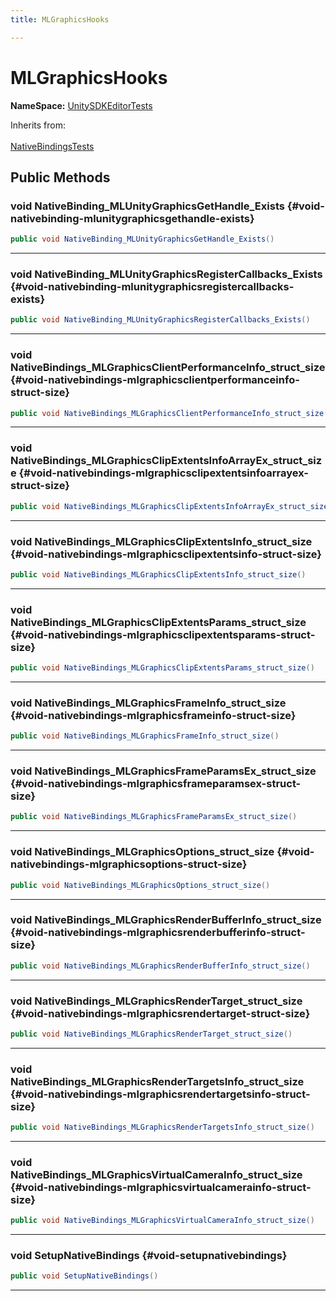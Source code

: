 ```yaml
---
title: MLGraphicsHooks

---
```


# MLGraphicsHooks



**NameSpace:** 
[UnitySDKEditorTests](/versioned_docs/version-22-May-2023/unity-api/api/UnitySDKEditorTests/UnitySDKEditorTests.md) 





Inherits from: <br></br>[NativeBindingsTests](/versioned_docs/version-22-May-2023/unity-api/api/UnitySDKEditorTests/UnitySDKEditorTests.NativeBindingsTests.md)




## Public Methods

### void NativeBinding_MLUnityGraphicsGetHandle_Exists {#void-nativebinding-mlunitygraphicsgethandle-exists}

```csharp
public void NativeBinding_MLUnityGraphicsGetHandle_Exists()
```






-----------

### void NativeBinding_MLUnityGraphicsRegisterCallbacks_Exists {#void-nativebinding-mlunitygraphicsregistercallbacks-exists}

```csharp
public void NativeBinding_MLUnityGraphicsRegisterCallbacks_Exists()
```






-----------

### void NativeBindings_MLGraphicsClientPerformanceInfo_struct_size {#void-nativebindings-mlgraphicsclientperformanceinfo-struct-size}

```csharp
public void NativeBindings_MLGraphicsClientPerformanceInfo_struct_size()
```






-----------

### void NativeBindings_MLGraphicsClipExtentsInfoArrayEx_struct_size {#void-nativebindings-mlgraphicsclipextentsinfoarrayex-struct-size}

```csharp
public void NativeBindings_MLGraphicsClipExtentsInfoArrayEx_struct_size()
```






-----------

### void NativeBindings_MLGraphicsClipExtentsInfo_struct_size {#void-nativebindings-mlgraphicsclipextentsinfo-struct-size}

```csharp
public void NativeBindings_MLGraphicsClipExtentsInfo_struct_size()
```






-----------

### void NativeBindings_MLGraphicsClipExtentsParams_struct_size {#void-nativebindings-mlgraphicsclipextentsparams-struct-size}

```csharp
public void NativeBindings_MLGraphicsClipExtentsParams_struct_size()
```






-----------

### void NativeBindings_MLGraphicsFrameInfo_struct_size {#void-nativebindings-mlgraphicsframeinfo-struct-size}

```csharp
public void NativeBindings_MLGraphicsFrameInfo_struct_size()
```






-----------

### void NativeBindings_MLGraphicsFrameParamsEx_struct_size {#void-nativebindings-mlgraphicsframeparamsex-struct-size}

```csharp
public void NativeBindings_MLGraphicsFrameParamsEx_struct_size()
```






-----------

### void NativeBindings_MLGraphicsOptions_struct_size {#void-nativebindings-mlgraphicsoptions-struct-size}

```csharp
public void NativeBindings_MLGraphicsOptions_struct_size()
```






-----------

### void NativeBindings_MLGraphicsRenderBufferInfo_struct_size {#void-nativebindings-mlgraphicsrenderbufferinfo-struct-size}

```csharp
public void NativeBindings_MLGraphicsRenderBufferInfo_struct_size()
```






-----------

### void NativeBindings_MLGraphicsRenderTarget_struct_size {#void-nativebindings-mlgraphicsrendertarget-struct-size}

```csharp
public void NativeBindings_MLGraphicsRenderTarget_struct_size()
```






-----------

### void NativeBindings_MLGraphicsRenderTargetsInfo_struct_size {#void-nativebindings-mlgraphicsrendertargetsinfo-struct-size}

```csharp
public void NativeBindings_MLGraphicsRenderTargetsInfo_struct_size()
```






-----------

### void NativeBindings_MLGraphicsVirtualCameraInfo_struct_size {#void-nativebindings-mlgraphicsvirtualcamerainfo-struct-size}

```csharp
public void NativeBindings_MLGraphicsVirtualCameraInfo_struct_size()
```






-----------

### void SetupNativeBindings {#void-setupnativebindings}

```csharp
public void SetupNativeBindings()
```






-----------


